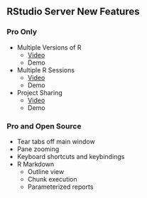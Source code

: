 ## RStudio Server New Features

### Pro Only

* Multiple Versions of R
    * [Video](https://www.rstudio.com/products/rstudio-server-pro/)
    * Demo
* Multiple R Sessions
    * [Video](https://www.rstudio.com/products/rstudio-server-pro/)
    * Demo
* Project Sharing
    * [Video](https://www.rstudio.com/products/rstudio-server-pro/)
    * Demo

### Pro and Open Source

* Tear tabs off main window
* Pane zooming
* Keyboard shortcuts and keybindings
* R Markdown
    * Outline view
    * Chunk execution
    * Parameterized reports